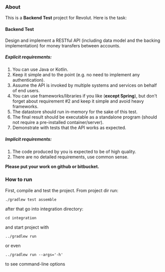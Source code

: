 ### About

This is a **Backend Test** project for Revolut. Here is the task:

#### Backend Test

Design and implement a RESTful API (including data model and the backing implementation) for
money transfers between accounts.

##### Explicit requirements:

1. You can use Java or Kotlin.
1. Keep it simple and to the point (e.g. no need to implement any authentication).
1. Assume the API is invoked by multiple systems and services on behalf of end users.
1. You can use frameworks/libraries if you like (**​except Spring**​), but don't forget about
requirement #2 and keep it simple and avoid heavy frameworks.
1. The datastore should run in-memory for the sake of this test.
1. The final result should be executable as a standalone program (should not require a
pre-installed container/server).
1. Demonstrate with tests that the API works as expected.

##### Implicit requirements:
1. The code produced by you is expected to be of high quality.
1. There are no detailed requirements, use common sense.

**Please put your work on github or bitbucket.**

### How to run

First, compile and test the project. From project dir run: 

`./gradlew test assemble`

after that go into integration directory:

`cd integration`

and start project with

`../gradlew run`

or even

`../gradlew run --args='-h'`

to see command-line options